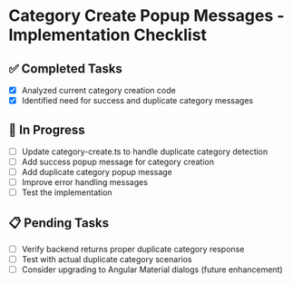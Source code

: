 # Category Create Popup Messages - Implementation Checklist

## ✅ Completed Tasks
- [x] Analyzed current category creation code
- [x] Identified need for success and duplicate category messages

## 🔄 In Progress
- [ ] Update category-create.ts to handle duplicate category detection
- [ ] Add success popup message for category creation
- [ ] Add duplicate category popup message
- [ ] Improve error handling messages
- [ ] Test the implementation

## 📋 Pending Tasks
- [ ] Verify backend returns proper duplicate category response
- [ ] Test with actual duplicate category scenarios
- [ ] Consider upgrading to Angular Material dialogs (future enhancement)
